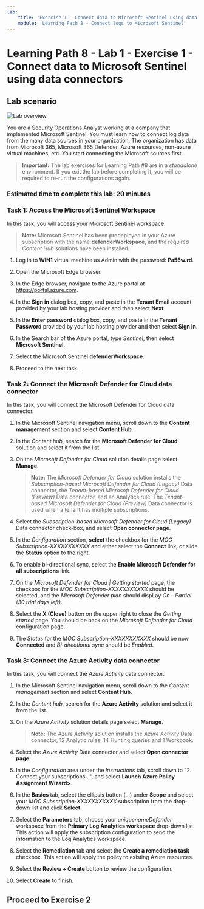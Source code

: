 ```yaml
---
lab:
    title: 'Exercise 1 - Connect data to Microsoft Sentinel using data connectors'
    module: 'Learning Path 8 - Connect logs to Microsoft Sentinel'
---
```


# Learning Path 8 - Lab 1 - Exercise 1 - Connect data to Microsoft Sentinel using data connectors

## Lab scenario

![Lab overview.](../Media/SC-200-Lab_Diagrams_Mod6_L1_Ex1.png)

You are a Security Operations Analyst working at a company that implemented Microsoft Sentinel. You must learn how to connect log data from the many data sources in your organization. The organization has data from Microsoft 365, Microsoft 365 Defender, Azure resources, non-azure virtual machines, etc. You start connecting the Microsoft sources first.

>**Important:** The lab exercises for Learning Path #8 are in a *standalone* environment. If you exit the lab before completing it, you will be required to re-run the configurations again.

### Estimated time to complete this lab: 20 minutes

### Task 1: Access the Microsoft Sentinel Workspace

In this task, you will access your Microsoft Sentinel workspace.

>**Note:** Microsoft Sentinel has been predeployed in your Azure subscription with the name **defenderWorkspace**, and the required *Content Hub* solutions have been installed.

1. Log in to **WIN1** virtual machine as Admin with the password: **Pa55w.rd**.  

1. Open the Microsoft Edge browser.

1. In the Edge browser, navigate to the Azure portal at <https://portal.azure.com>.

1. In the **Sign in** dialog box, copy, and paste in the **Tenant Email** account provided by your lab hosting provider and then select **Next**.

1. In the **Enter password** dialog box, copy, and paste in the **Tenant Password** provided by your lab hosting provider and then select **Sign in**.

1. In the Search bar of the Azure portal, type *Sentinel*, then select **Microsoft Sentinel**.

1. Select the Microsoft Sentinel **defenderWorkspace**.

1. Proceed to the next task.

### Task 2: Connect the Microsoft Defender for Cloud data connector

In this task, you will connect the Microsoft Defender for Cloud data connector.

   <!--- >>**Important:** To *Enable* Bi-directional sync, please rerun  **[Lab 05 Exercise 1](https://microsoftlearning.github.io/SC-200T00A-Microsoft-Security-Operations-Analyst/Instructions/Labs/LAB_AK_05_Lab1_Ex01_Enable_MDC.html)**, Task 2, and select **Setup** from the *Microsoft Defender for Cloud* navigation menu to verify all eligible Azure subscriptions are onboarded. --->

1. In the Microsoft Sentinel navigation menu, scroll down to the **Content management** section and select **Content Hub**.

1. In the *Content hub*, search for the **Microsoft Defender for Cloud** solution and select it from the list.

1. On the *Microsoft Defender for Cloud* solution details page select **Manage**.

    >**Note:** The *Microsoft Defender for Cloud* solution installs the *Subscription-based Microsoft Defender for Cloud (Legacy)* Data connector, the *Tenant-based Microsoft Defender for Cloud (Preview)* Data connector, and an Analytics rule. The *Tenant-based Microsoft Defender for Cloud (Preview)* Data connector is used when a tenant has multiple subscriptions.

1. Select the *Subscription-based Microsoft Defender for Cloud (Legacy)* Data connector check-box, and select **Open connector page**.

1. In the *Configuration* section, **select** the checkbox for the *MOC Subscription-XXXXXXXXXXX* and either select the **Connect** link, or slide the **Status** option to the right.

1. To enable bi-directional sync, select the **Enable Microsoft Defender for all subscriptions** link.

1. On the *Microsoft Defender for Cloud | Getting started* page, the checkbox for the *MOC Subscription-XXXXXXXXXXX* should be selected, and the *Microsoft Defender plan* should dispLay *On - Partial (30 trial days left)*.

1. Select the **X (Close)** button on the upper right to close the *Getting started* page. You should be back on the *Microsoft Defender for Cloud* configuration page.

1. The *Status* for the *MOC Subscription-XXXXXXXXXXX* should be now **Connected** and *Bi-directional sync* should be *Enabled*.

    <!--- 1. Scroll down and under the *Create incidents - Recommended!* area, verify that *Create incidents automatically from all alerts generated in this connected service* is **Enabled**. --->

### Task 3: Connect the Azure Activity data connector

In this task, you will connect the *Azure Activity* data connector.

1. In the Microsoft Sentinel navigation menu, scroll down to the *Content management* section and select **Content Hub**.

1. In the *Content hub*, search for the **Azure Activity** solution and select it from the list.

1. On the *Azure Activity* solution details page select **Manage**.

    >**Note:** The *Azure Activity* solution installs the *Azure Activity* Data connector, 12 Analytic rules, 14 Hunting queries and 1 Workbook.

1. Select the *Azure Activity* Data connector and select **Open connector page**.

1. In the *Configuration* area under the *Instructions* tab, scroll down to "2. Connect your subscriptions...", and select **Launch Azure Policy Assignment Wizard>**.

1. In the **Basics** tab, select the ellipsis button (...) under **Scope** and select your *MOC Subscription-XXXXXXXXXXX* subscription from the drop-down list and click **Select**.

1. Select the **Parameters** tab, choose your *uniquenameDefender* workspace from the **Primary Log Analytics workspace** drop-down list. This action will apply the subscription configuration to send the information to the Log Analytics workspace.

1. Select the **Remediation** tab and select the **Create a remediation task** checkbox. This action will apply the policy to existing Azure resources.

1. Select the **Review + Create** button to review the configuration.

1. Select **Create** to finish.

## Proceed to Exercise 2
